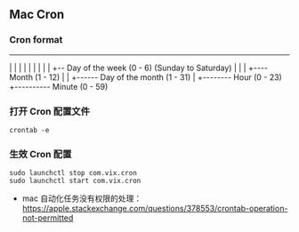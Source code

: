 ## Mac Cron

### Cron format

* * * * *
| | | | |
| | | | +-- Day of the week (0 - 6) (Sunday to Saturday)
| | | +---- Month (1 - 12)
| | +------ Day of the month (1 - 31)
| +-------- Hour (0 - 23)
+---------- Minute (0 - 59)


### 打开 Cron 配置文件

```
crontab -e
```

### 生效 Cron 配置

```
sudo launchctl stop com.vix.cron
sudo launchctl start com.vix.cron
```

- mac 自动化任务没有权限的处理：https://apple.stackexchange.com/questions/378553/crontab-operation-not-permitted
